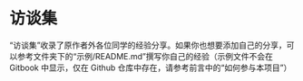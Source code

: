 # 访谈集

“访谈集”收录了原作者外各位同学的经验分享。如果你也想要添加自己的分享，可以参考文件夹下的“示例/README.md”撰写你自己的经验（示例文件不会在 Gitbook 中显示，仅在 Github 仓库中存在，请参考前言中的“如何参与本项目”）

